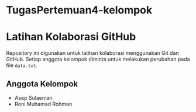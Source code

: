 # TugasPertemuan4-kelompok

# Latihan Kolaborasi GitHub
Repository ini digunakan untuk latihan kolaborasi
menggunakan Git dan GitHub.
Setiap anggota kelompok diminta untuk melakukan
perubahan pada file `data.txt`.
## Anggota Kelompok
- Asep Sulaeman
- Roni Muhamad Rohman 
